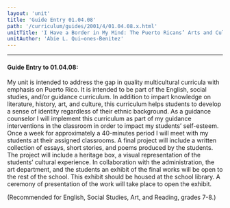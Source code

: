 ```yaml
---
layout: 'unit'
title: 'Guide Entry 01.04.08'
path: '/curriculum/guides/2001/4/01.04.08.x.html'
unitTitle: 'I Have a Border in My Mind: The Puerto Ricans’ Arts and Culture as Factors for Self-Esteem'
unitAuthor: 'Abie L. Qui–ones-Benitez'
---
```


<body>
<hr/>
 <h4>
  Guide Entry to 01.04.08:
 </h4>
 <p>
  My unit is intended to address the gap in quality multicultural curricula with emphasis on Puerto Rico. It is intended to be part of the English, social studies, and/or guidance curriculum. In addition to impart knowledge on literature, history, art, and culture, this curriculum helps students to develop a sense of identity regardless of their ethnic background. As a guidance counselor I will implement this curriculum as part of my guidance interventions in the classroom in order to impact my students’ self-esteem. Once a week for approximately a 40-minutes period I will meet with my students at their assigned classrooms. A final project will include a written collection of essays, short stories, and poems produced by the students. The project will include a heritage box, a visual representation of the students’ cultural experience. In collaboration with the administration, the art department, and the students an exhibit of the final works will be open to the rest of the school. This exhibit should be housed at the school library. A ceremony of presentation of the work will take place to open the exhibit.
 </p>
<p>
  (Recommended for English, Social Studies, Art, and Reading, grades 7-8.)
 </p>

</body>
